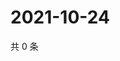 # 2021-10-24

共 0 条

<!-- BEGIN WEIBO -->
<!-- 最后更新时间 Sun Oct 24 2021 07:14:06 GMT+0800 (China Standard Time) -->

<!-- END WEIBO -->
